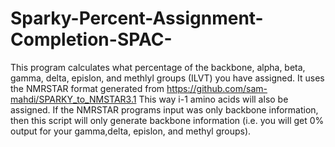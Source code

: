 # Sparky-Percent-Assignment-Completion-SPAC-
This program calculates what percentage of the backbone, alpha, beta, gamma, delta, epislon, and methlyl groups (ILVT) you have assigned. It uses the NMRSTAR format generated from https://github.com/sam-mahdi/SPARKY_to_NMSTAR3.1 This way i-1 amino acids will also be assigned. If the NMRSTAR programs input was only backbone information, then this script will only generate backbone information (i.e. you will get 0% output for your gamma,delta, epislon, and methyl groups). 
